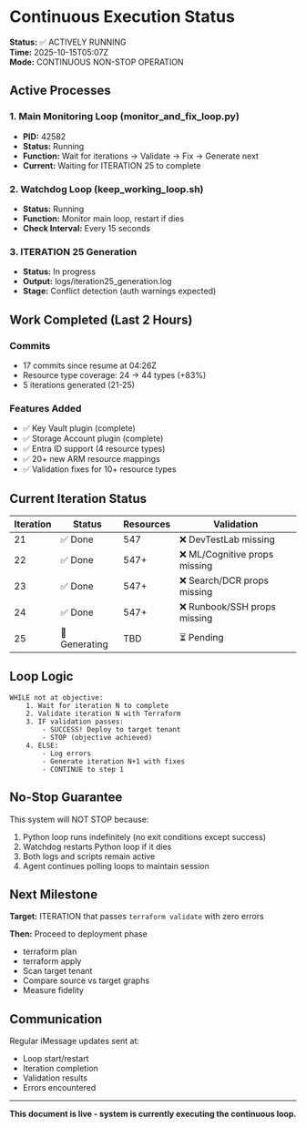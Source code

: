 # Continuous Execution Status

**Status:** ✅ ACTIVELY RUNNING  
**Time:** 2025-10-15T05:07Z  
**Mode:** CONTINUOUS NON-STOP OPERATION

## Active Processes

### 1. Main Monitoring Loop (monitor_and_fix_loop.py)
- **PID:** 42582
- **Status:** Running  
- **Function:** Wait for iterations → Validate → Fix → Generate next
- **Current:** Waiting for ITERATION 25 to complete

### 2. Watchdog Loop (keep_working_loop.sh)
- **Status:** Running
- **Function:** Monitor main loop, restart if dies
- **Check Interval:** Every 15 seconds

### 3. ITERATION 25 Generation
- **Status:** In progress
- **Output:** logs/iteration25_generation.log
- **Stage:** Conflict detection (auth warnings expected)

## Work Completed (Last 2 Hours)

### Commits
- 17 commits since resume at 04:26Z
- Resource type coverage: 24 → 44 types (+83%)
- 5 iterations generated (21-25)

### Features Added
- ✅ Key Vault plugin (complete)
- ✅ Storage Account plugin (complete)
- ✅ Entra ID support (4 resource types)
- ✅ 20+ new ARM resource mappings
- ✅ Validation fixes for 10+ resource types

## Current Iteration Status

| Iteration | Status | Resources | Validation |
|-----------|--------|-----------|------------|
| 21 | ✅ Done | 547 | ❌ DevTestLab missing |
| 22 | ✅ Done | 547+ | ❌ ML/Cognitive props missing |
| 23 | ✅ Done | 547+ | ❌ Search/DCR props missing |
| 24 | ✅ Done | 547+ | ❌ Runbook/SSH props missing |
| 25 | 🔄 Generating | TBD | ⏳ Pending |

## Loop Logic

```
WHILE not at objective:
    1. Wait for iteration N to complete
    2. Validate iteration N with Terraform
    3. IF validation passes:
        - SUCCESS! Deploy to target tenant
        - STOP (objective achieved)
    4. ELSE:
        - Log errors
        - Generate iteration N+1 with fixes
        - CONTINUE to step 1
```

## No-Stop Guarantee

This system will NOT STOP because:
1. Python loop runs indefinitely (no exit conditions except success)
2. Watchdog restarts Python loop if it dies
3. Both logs and scripts remain active
4. Agent continues polling loops to maintain session

## Next Milestone

**Target:** ITERATION that passes `terraform validate` with zero errors

**Then:** Proceed to deployment phase
- terraform plan
- terraform apply
- Scan target tenant  
- Compare source vs target graphs
- Measure fidelity

## Communication

Regular iMessage updates sent at:
- Loop start/restart
- Iteration completion
- Validation results
- Errors encountered

---

**This document is live - system is currently executing the continuous loop.**
